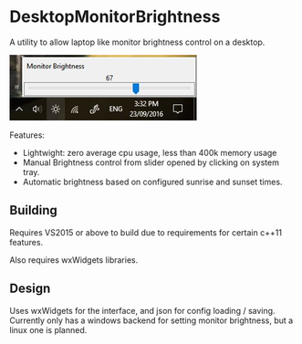 # DesktopMonitorBrightness
A utility to allow laptop like monitor brightness control on a desktop.

![Alt text](dmb_screen.JPG)

Features:
  - Lightwight: zero average cpu usage, less than 400k memory usage
  - Manual Brightness control from slider opened by clicking on system tray.
  - Automatic brightness based on configured sunrise and sunset times.


## Building
Requires VS2015 or above to build due to requirements for certain c++11 features.

Also requires wxWidgets libraries.

## Design
Uses wxWidgets for the interface, and json for config loading / saving.
Currently only has a windows backend for setting monitor brightness, but a linux one is planned.
